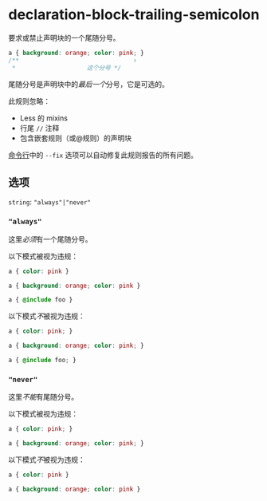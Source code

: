 # declaration-block-trailing-semicolon

要求或禁止声明块的一个尾随分号。

```css
a { background: orange; color: pink; }
/**                                ↑
 *                    这个分号 */
```

尾随分号是声明块中的*最后一个*分号，它是可选的。

此规则忽略：

-   Less 的 mixins
-   行尾 `//` 注释
-   包含嵌套规则（或@规则）的声明块

[命令行](../../../docs/user-guide/cli.md#自动修复错误)中的 `--fix` 选项可以自动修复此规则报告的所有问题。

## 选项

`string`: `"always"|"never"`

### `"always"`

这里*必须*有一个尾随分号。

以下模式被视为违规：

```css
a { color: pink }
```

```css
a { background: orange; color: pink }
```

```css
a { @include foo }
```

以下模式*不*被视为违规：

```css
a { color: pink; }
```

```css
a { background: orange; color: pink; }
```

```css
a { @include foo; }
```

### `"never"`

这里*不能*有尾随分号。

以下模式被视为违规：

```css
a { color: pink; }
```

```css
a { background: orange; color: pink; }
```

以下模式*不*被视为违规：

```css
a { color: pink }
```

```css
a { background: orange; color: pink }
```
